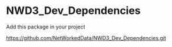 # NWD3_Dev_Dependencies

Add this package in your project 

https://github.com/NetWorkedData/NWD3_Dev_Dependencies.git
